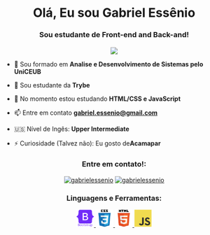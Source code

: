 <h1 align="center">Olá, <dev/> Eu sou Gabriel Essênio </h1>
<h3 align="center">Sou estudante de Front-end and Back-and!</h3>

<p align="center"><img align="center" src="https://i.pinimg.com/originals/e4/26/70/e426702edf874b181aced1e2fa5c6cde.gif"></p>


- 👋 Sou formado em **Analise e Desenvolvimento de Sistemas pelo UniCEUB**

- 🌱 Sou estudante da **Trybe**

- 🔭 No momento estou estudando **HTML/CSS e JavaScript**

- 📫 Entre em contato **gabriel.essenio@gmail.com**

- 🇺🇸 Nível de Ingês: **Upper Intermediate**

- ⚡ Curiosidade (Talvez não): Eu gosto de**Acamapar**




<h3 align="center">Entre em contato!:</h3>
<p align="center">
<a href="https://www.linkedin.com/in/gabrielessenio/" target="blank"><img align="center" src="https://img.flaticon.com/icons/png/512/174/174857.png?size=1200x630f&pad=10,10,10,10&ext=png&bg=FFFFFFFF" alt="gabrielessenio" height="30" width="40" /></a>
<a href="https://instagram.com/devjusan" target="blank"><img align="center" src="https://png.pngtree.com/element_our/md/20180626/md_5b321ca3631b8.jpg" alt="gabrielessenio" height="30" width="40" /></a>
</p>

<h3 align="center">Linguagens e Ferramentas:</h3>
<p align="center"> <a href="https://getbootstrap.com" target="_blank"> <img src="https://raw.githubusercontent.com/devicons/devicon/master/icons/bootstrap/bootstrap-plain-wordmark.svg" alt="bootstrap" width="40" height="40"/> </a> <a href="https://www.w3schools.com/css/" target="_blank"> <img src="https://raw.githubusercontent.com/devicons/devicon/master/icons/css3/css3-original-wordmark.svg" alt="css3" width="40" height="40"/> </a> <a href="https://www.w3.org/html/" target="_blank"> <img src="https://raw.githubusercontent.com/devicons/devicon/master/icons/html5/html5-original-wordmark.svg" alt="html5" width="40" height="40"/> </a> <a href="https://www.w3schools.com/js/DEFAULT.asp" target="_blank"> <img src="https://raw.githubusercontent.com/devicons/devicon/master/icons/javascript/javascript-original.svg" alt="javascript" width="40" height="40"/> </a></p>
